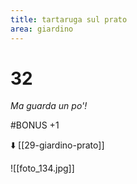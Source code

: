 ```yaml
---
title: tartaruga sul prato
area: giardino
---
```

# 32
_Ma guarda un po'!_

#BONUS +1

⬇️ [[29-giardino-prato]]

![[foto_134.jpg]]